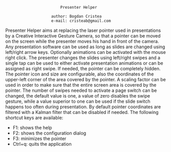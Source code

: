                             Presenter Helper

                        author: Bogdan Cristea
                        e-mail: cristeab@gmail.com
   Presenter Helper aims at replacing the laser pointer used in presentations
by a Creative Interactive Gesture Camera, so that a pointer can be moved on
the screen while the presenter moves his hand in front of the camera.
   Any presentation software can be used as long as slides are changed using
left/right arrow keys. Optionally animations can be activated with the
mouse right click.
   The presenter changes the slides using left/right swipes and a single tap
can be used to either activate presentation animations or can be assigned
as right swipe. If needed, the pointer can be completely hidden.
   The pointer icon and size are configurable, also the coordinates of the
upper-left corner of the area covered by the pointer. A scaling factor can
be used in order to make sure that the entire screen area is covered by the
pointer. The number of swipes needed to activate a page switch can be changed,
the default value is one, a value of zero disables the swipe gesture, while
a value superior to one can be used if the slide switch happens too often
during presentation. By default pointer coordinates are filtered with a 
Kalman filter that can be disabled if needed.
   The following shortcut keys are available:
- F1: shows the help
- F2: shows the configuration dialog
- F3: minimizes the pointer
- Ctrl+q: quits the application

